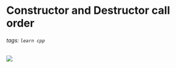 # Constructor and Destructor call order
###### tags: `learn cpp`

![](https://i.imgur.com/g1D4AgV.png)
